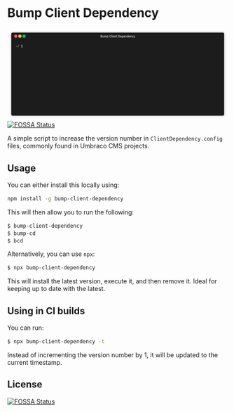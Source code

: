 # Bump Client Dependency

![Example](example.gif)
[![FOSSA Status](https://app.fossa.io/api/projects/git%2Bgithub.com%2FSteveEdson%2Fbump-client-dependency.svg?type=shield)](https://app.fossa.io/projects/git%2Bgithub.com%2FSteveEdson%2Fbump-client-dependency?ref=badge_shield)

A simple script to increase the version number in `ClientDependency.config` files, commonly found in Umbraco CMS projects.

## Usage

You can either install this locally using:

```bash
npm install -g bump-client-dependency
```

This will then allow you to run the following:

```bash
$ bump-client-dependency
$ bump-cd
$ bcd
```

Alternatively, you can use `npx`:

```bash
$ npx bump-client-dependency
```

This will install the latest version, execute it, and then remove it. Ideal for keeping up to date with the latest.

## Using in CI builds

You can run:

```bash
$ npx bump-client-dependency -t
```

Instead of incrementing the version number by 1, it will be updated to the current timestamp.

## License
[![FOSSA Status](https://app.fossa.io/api/projects/git%2Bgithub.com%2FSteveEdson%2Fbump-client-dependency.svg?type=large)](https://app.fossa.io/projects/git%2Bgithub.com%2FSteveEdson%2Fbump-client-dependency?ref=badge_large)